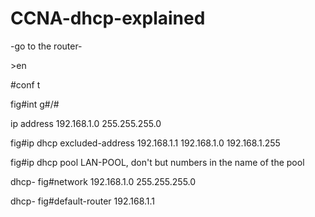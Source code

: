 # CCNA-dhcp-explained

-go to the router-

\>en

#conf t

fig#int g#/#

ip address 192.168.1.0 255.255.255.0

fig#ip dhcp excluded-address 192.168.1.1 192.168.1.0 192.168.1.255

fig#ip dhcp pool LAN-POOL, don't but numbers in the name of the pool

dhcp- fig#network 192.168.1.0 255.255.255.0

dhcp- fig#default-router 192.168.1.1
